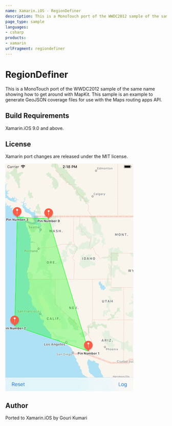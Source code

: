 ```yaml
---
name: Xamarin.iOS - RegionDefiner
description: This is a MonoTouch port of the WWDC2012 sample of the same name showing how to get around with MapKit. This sample is an example to generate...
page_type: sample
languages:
- csharp
products:
- xamarin
urlFragment: regiondefiner
---
```

# RegionDefiner

This is a MonoTouch port of the WWDC2012 sample of the same name showing how to get around with MapKit.
This sample is an example to generate GeoJSON coverage files for use with the Maps routing apps API.

## Build Requirements

Xamarin.iOS 9.0 and above.

## License

Xamarin port changes are released under the MIT license.

![RegionDefiner application screenshot](Screenshots/screenshot-1.png "RegionDefiner application screenshot")

## Author

Ported to Xamarin.iOS by Gouri Kumari
